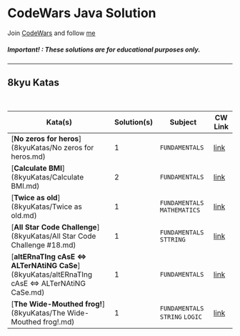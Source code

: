# CodeWars Java Solution

Join [CodeWars](https://www.codewars.com/dashboard) and follow [me](https://www.codewars.com/users/panifedov)

##### Important! : These solutions are for educational purposes only.

---

## 8kyu Katas

<br>

| Kata(s)                    | Solution(s) | Subject                         | CW Link |
|----------------------------|--|---------------------------------|--|
| [**No zeros for heros**](8kyuKatas/No zeros for heros.md) | 1 | `FUNDAMENTALS`                  | [link](https://www.codewars.com/kata/570a6a46455d08ff8d001002/train/java) |
| [**Calculate BMI**](8kyuKatas/Calculate BMI.md) | 2 | `FUNDAMENTALS`                  | [link](https://www.codewars.com/kata/57a429e253ba3381850000fb/train/java) |
| [**Twice as old**](8kyuKatas/Twice as old.md) | 1| `FUNDAMENTALS` `MATHEMATICS`    | [link](https://www.codewars.com/kata/5b853229cfde412a470000d0/train/java) |
| [**All Star Code Challenge**](8kyuKatas/All Star Code Challenge #18.md) | 1| `FUNDAMENTALS` `STTRING`        | [link](https://www.codewars.com/kata/5865918c6b569962950002a1/train/java) |
| [**altERnaTIng cAsE <=> ALTerNAtiNG CaSe**](8kyuKatas/altERnaTIng cAsE <=> ALTerNAtiNG CaSe.md) | 1| `FUNDAMENTALS`                  | [link](https://www.codewars.com/kata/56efc695740d30f963000557/train/java) |
| [**The Wide-Mouthed frog!**](8kyuKatas/The Wide-Mouthed frog!.md) | 1| `FUNDAMENTALS` `STRING` `LOGIC` | [link](https://www.codewars.com/kata/57ec8bd8f670e9a47a000f89/train/java) |